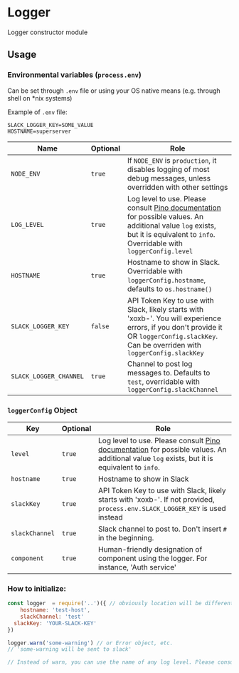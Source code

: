 # Logger
Logger constructor module

## Usage

### Environmental variables (`process.env`)

Can be set through `.env` file or using your OS native means (e.g. through shell on *nix systems)

Example of `.env` file:

```
SLACK_LOGGER_KEY=SOME_VALUE
HOSTNAME=superserver
```



| Name                   | Optional | Role                                                         |
| ---------------------- | -------- | ------------------------------------------------------------ |
| `NODE_ENV`             | `true`   | If `NODE_ENV` is `production`, it disables logging of most debug messages, unless overridden with other settings |
| `LOG_LEVEL`            | `true`   | Log level to use. Please consult [Pino documentation](https://github.com/pinojs/pino/blob/master/docs/api.md#level-string) for possible values. An additional value `log` exists, but it is equivalent to `info`. Overridable with `loggerConfig.level` |
| `HOSTNAME`             | `true`   | Hostname to show in Slack. Overridable with `loggerConfig.hostname`, defaults to `os.hostname()` |
| `SLACK_LOGGER_KEY`     | `false`  | API Token Key to use with Slack, likely starts with 'xoxb-'. You will experience errors, if you don't provide it OR `loggerConfig.slackKey`. Can be overriden with `loggerConfig.slackKey` |
| `SLACK_LOGGER_CHANNEL` | `true`   | Channel to post log messages to. Defaults to `test`, overridable with `loggerConfig.slackChannel` |

### `loggerConfig` Object

| Key            | Optional | Role                                                         |
| -------------- | -------- | ------------------------------------------------------------ |
| `level`        | `true`   | Log level to use. Please consult [Pino documentation](https://github.com/pinojs/pino/blob/master/docs/api.md#level-string) for possible values. An additional value `log` exists, but it is equivalent to `info`. |
| `hostname`     | `true`   | Hostname to show in Slack                                    |
| `slackKey`     | `true`   | API Token Key to use with Slack, likely starts with 'xoxb-'. If not provided, `process.env.SLACK_LOGGER_KEY` is used instead |
| `slackChannel` | `true`   | Slack channel to post to. Don't insert `#` in the beginning. |
| `component` | `true`   | Human-friendly designation of component using the logger. For instance, 'Auth service' |



### How to initialize:

```js
const logger  = require('..')({ // obviously location will be different for you
	hostname: 'test-host',
	slackChannel: 'test'
  slackKey: 'YOUR-SLACK-KEY'
})

logger.warn('some-warning') // or Error object, etc.
// 'some-warning will be sent to slack'

// Instead of warn, you can use the name of any log level. Please consult Pino documentation for exact behaviour: <https://github.com/pinojs/pino/blob/master/docs/api.md#logger>
```

